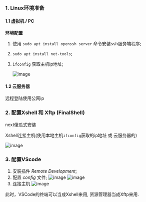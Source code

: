 
### 1. Linux环境准备

#### 1.1 虚拟机 / PC

**环境配置**

1. 使用 `sudo apt install openssh server` 命令安装ssh服务端程序;
2. `sudo apt install net-tools`;
3. `ifconfig` 获取主机ip地址;

    ![image](https://user-images.githubusercontent.com/49873642/148886076-8e40b450-738b-40ea-af0b-bbb34387e678.png)

#### 1.2 云服务器

远程登陆使用公网ip

### 2. 配置Xshell 和 Xftp   (FinalShell)

next傻瓜式安装

Xshell连接主机(使用本地主机`ifconfig`获取的ip地址 或 云服务器的)

![image](https://user-images.githubusercontent.com/49873642/148886203-391ca20c-a223-42f4-8ee2-9d4cfe4c3a82.png)


### 3. 配置VScode

1. 安装插件 _Remote Development_;
2. 配置 _config_ 文件;
    ![image](https://user-images.githubusercontent.com/49873642/148887464-71b60afb-6edc-47ea-809f-b10534d56ca9.png)
    ![image](https://user-images.githubusercontent.com/49873642/148887482-cd91a149-d175-43a3-9545-ce2dc0702636.png)
3. 连接主机
    ![image](https://user-images.githubusercontent.com/49873642/148887673-d9cccb58-4b38-43fe-8803-feef25f3b178.png)
    
此时，VSCode的终端可以当成Xshell来用, 资源管理器当成Xftp来用.

